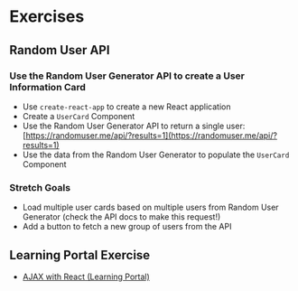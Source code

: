# Exercises

## Random User API

### Use the Random User Generator API to create a User Information Card

* Use `create-react-app` to create a new React application
* Create a `UserCard` Component
* Use the Random User Generator API to return a single user: [https://randomuser.me/api/?results=1](https://randomuser.me/api/?results=1)
* Use the data from the Random User Generator to populate the `UserCard` Component

### Stretch Goals

* Load multiple user cards based on multiple users from Random User Generator (check the API docs to make this request!)
* Add a button to fetch a new group of users from the API


## Learning Portal Exercise

* [AJAX with React (Learning Portal)](https://learn.digitalcrafts.com/immersive/lessons/full-stack-frameworks/ajax-with-react/#learning-objectives)
